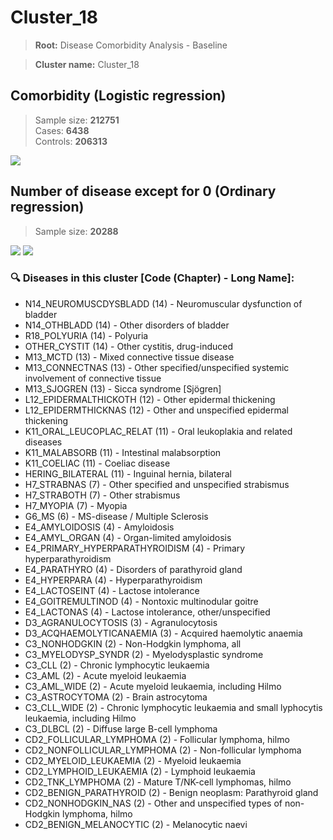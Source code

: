 # Cluster_18

> **Root:** Disease Comorbidity Analysis - Baseline

> **Cluster name:** Cluster_18  

## Comorbidity (Logistic regression)
> Sample size: **212751**  
> Cases: **6438**  
> Controls: **206313**
<img src="/Cluster/Figures/Incidence/LG/Cluster_18.png" />
<CsvTable src="/Cluster/Data/Incidence/LG/LG_Cluster_18.csv" label="🔍 View full results" />

## Number of disease except for 0 (Ordinary regression)
> Sample size: **20288**
<img src="/Cluster/Figures/Incidence/Histogram/Cluster_18_in.png" />
<CsvTable src="/Cluster/Data/Incidence/Histogram/Cluster_18_in.csv" label="🔍 View full results" />

<img src="/Cluster/Figures/Incidence/ORD/Cluster_18.png" />
<CsvTable src="/Cluster/Data/Incidence/ORD/ORD_Cluster_18.csv" label="🔍 View full results" />

### 🔍 Diseases in this cluster [Code (Chapter) - Long Name]:
- N14_NEUROMUSCDYSBLADD (14) - Neuromuscular dysfunction of bladder
- N14_OTHBLADD (14) - Other disorders of  bladder
- R18_POLYURIA (14) - Polyuria
- OTHER_CYSTIT (14) - Other cystitis, drug-induced
- M13_MCTD (13) - Mixed connective tissue disease
- M13_CONNECTNAS (13) - Other specified/unspecified systemic involvement of connective tissue
- M13_SJOGREN (13) - Sicca syndrome [Sjögren]
- L12_EPIDERMALTHICKOTH (12) - Other epidermal thickening
- L12_EPIDERMTHICKNAS (12) - Other and unspecified epidermal thickening
- K11_ORAL_LEUCOPLAC_RELAT (11) - Oral leukoplakia and related diseases
- K11_MALABSORB (11) - Intestinal malabsorption
- K11_COELIAC (11) - Coeliac disease
- HERING_BILATERAL (11) - Inguinal hernia, bilateral
- H7_STRABNAS (7) - Other specified and unspecified strabismus
- H7_STRABOTH (7) - Other strabismus
- H7_MYOPIA (7) - Myopia
- G6_MS (6) - MS-disease / Multiple Sclerosis
- E4_AMYLOIDOSIS (4) - Amyloidosis
- E4_AMYL_ORGAN (4) - Organ-limited amyloidosis
- E4_PRIMARY_HYPERPARATHYROIDISM (4) - Primary hyperparathyroidism
- E4_PARATHYRO (4) - Disorders of parathyroid gland
- E4_HYPERPARA (4) - Hyperparathyroidism
- E4_LACTOSEINT (4) - Lactose intolerance
- E4_GOITREMULTINOD (4) - Nontoxic multinodular goitre
- E4_LACTONAS (4) - Lactose intolerance, other/unspecified
- D3_AGRANULOCYTOSIS (3) - Agranulocytosis
- D3_ACQHAEMOLYTICANAEMIA (3) - Acquired haemolytic anaemia
- C3_NONHODGKIN (2) - Non-Hodgkin lymphoma, all
- C3_MYELODYSP_SYNDR (2) - Myelodysplastic syndrome
- C3_CLL (2) - Chronic lymphocytic leukaemia
- C3_AML (2) - Acute myeloid leukaemia
- C3_AML_WIDE (2) - Acute myeloid leukaemia, including Hilmo
- C3_ASTROCYTOMA (2) - Brain astrocytoma
- C3_CLL_WIDE (2) - Chronic lymphocytic leukaemia and small lyphocytis leukaemia, including Hilmo
- C3_DLBCL (2) - Diffuse large B-cell lymphoma
- CD2_FOLLICULAR_LYMPHOMA (2) - Follicular lymphoma, hilmo
- CD2_NONFOLLICULAR_LYMPHOMA (2) - Non-follicular lymphoma
- CD2_MYELOID_LEUKAEMIA (2) - Myeloid leukaemia
- CD2_LYMPHOID_LEUKAEMIA (2) - Lymphoid leukaemia
- CD2_TNK_LYMPHOMA (2) - Mature T/NK-cell lymphomas, hilmo
- CD2_BENIGN_PARATHYROID (2) - Benign neoplasm: Parathyroid gland
- CD2_NONHODGKIN_NAS (2) - Other and unspecified types of non-Hodgkin lymphoma, hilmo
- CD2_BENIGN_MELANOCYTIC (2) - Melanocytic naevi
